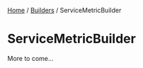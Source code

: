 [Home](/README.md) / [Builders](/docs/builders/README.md) / ServiceMetricBuilder

# ServiceMetricBuilder
More to come...

